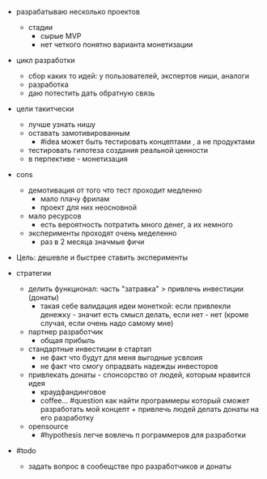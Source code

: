- разрабатываю несколько проектов
	- стадии
		- сырые MVP
		- нет четкого понятно варианта монетизации
- цикл разработки
	- сбор каких то идей: у пользователей, экспертов ниши, аналоги
	- разработка
	- даю потестить дать обратную связь
- цели такитчески
	- лучше узнать нишу
	- оставать замотивированным
		- #idea может быть тестировать концептами , а не продуктами
	- тестировать гипотеза создания реальной ценности
	- в перпективе - монетизация
- cons
	- демотивация от того что тест проходит медленно
		- мало плачу фрилам
		- проект для них неосновной
	- мало ресурсов
		- есть вероятность потратить много денег, а их немного
	- эксперименты проходят очень меделенно
		- раз в 2 месяца значмые фичи
- Цель: дешевле и быстрее ставить эксперименты
- стратегии
	- делить функционал: часть "затравка" > привлечь инвестиции (донаты)
		- такая себе валидация идеи монеткой: если привлекли денежку - значит есть смысл делать, если нет - нет (кроме случая, если очень надо самому мне)
	- партнер разработчик
		- общая прибыль
	- стандартные инвестиции в стартап
		- не факт что будут для меня выгодные усвлоия
		- не факт что смогу опрадвать надежды инвесторов
	- привлекать донаты - спонсорство от людей, которым нравится идея
		- краудфандинговое 
		- coffee... #question как найти программеры который сможет разработать мой концепт + привлечь людей делать донаты на его разработку
	- opensource
		- #hypothesis легче вовлечь п рограммеров для разработки

- #todo	
	- задать вопрос в сообещстве про разработчиков и донаты
